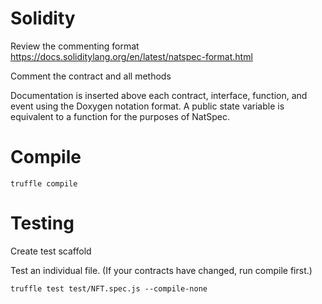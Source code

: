 # Solidity

Review the commenting format
https://docs.soliditylang.org/en/latest/natspec-format.html

Comment the contract and all methods

Documentation is inserted above each contract, interface, function, and event using the Doxygen notation format. A public state variable is equivalent to a function for the purposes of NatSpec.

# Compile

```
truffle compile
```

# Testing

Create test scaffold

Test an individual file. (If your contracts have changed, run compile first.)

```
truffle test test/NFT.spec.js --compile-none
```
